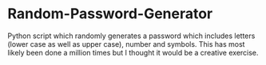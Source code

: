 # Random-Password-Generator
Python script which randomly generates a password which includes letters (lower case as well as upper case), number and symbols. 
This has most likely been done a million times but I thought it would be a creative exercise.
